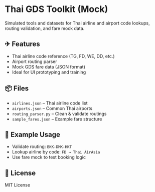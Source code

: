 # Thai GDS Toolkit (Mock)

Simulated tools and datasets for Thai airline and airport code lookups, routing validation, and fare mock data.

## ✈ Features
- Thai airline code reference (TG, FD, WE, DD, etc.)
- Airport routing parser
- Mock GDS fare data (JSON format)
- Ideal for UI prototyping and training

## 📦 Files
- `airlines.json` – Thai airline code list
- `airports.json` – Common Thai airports
- `routing_parser.py` – Clean & validate routings
- `sample_fares.json` – Example fare structure

## 🔧 Example Usage
- Validate routing: `BKK-DMK-HKT`
- Lookup airline by code: `FD → Thai AirAsia`
- Use fare mock to test booking logic

## 📘 License
MIT License
